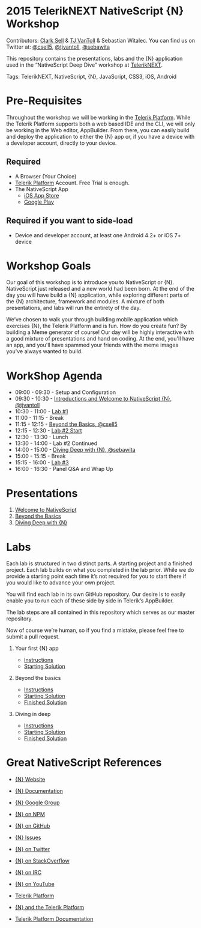 # 2015 TelerikNEXT NativeScript {N} Workshop

Contributors: [Clark Sell](http://csell.net) & [TJ VanToll](http://tjvantoll.com/) & Sebastian Witalec. You can find us on Twitter at: [@csell5](https://twitter.com/csell5), [@tjvantoll](https://twitter.com/tjvantoll), [@sebawita](https://twitter.com/sebawita)

This repository contains the presentations, labs and the {N}  application used in the “NativeScript Deep Dive” workshop at [TelerikNEXT](http://teleriknext.com/).

Tags: TelerikNEXT, NativeScript, {N}, JavaScript, CSS3, iOS, Android

# Pre-Requisites

Throughout the workshop we will be working in the [Telerik Platform](http://platform.telerik.com). While the Telerik Platform supports both a web based IDE and the CLI, we will only be working in the Web editor, AppBuilder. From there, you can easily build and deploy the application to either the {N} app or, if you have a device with a developer account, directly to your device.

## Required

* A Browser (Your Choice)
* [Telerik Platform](http://platform.telerik.com) Account. Free Trial is enough.
* The NativeScript App
    * [iOS App Store](https://itunes.apple.com/us/app/nativescript/id882561588?mt=8)
    * [Google Play](https://play.google.com/store/apps/details?id=com.telerik.NativeScript&hl=en)

## Required if you want to side-load
* Device and developer account, at least one Android 4.2+ or iOS 7+ device

# Workshop Goals
Our goal of this workshop is to introduce you to NativeScript or {N}. NativeScript just released and a new world had been born. At the end of the day you will have build a {N} application, while exploring different parts of the {N} architecture, framework and modules. A mixture of both presentations, and labs will run the entirety of the day.

We’ve chosen to walk your through building mobile application which exercises {N}, the Telerik Platform and is fun. How do you create fun? By building a Meme generator of course! Our day will be highly interactive with a good mixture of presentations and hand on coding. At the end, you'll have an app, and you'll have spammed your friends with the meme images you've always wanted to build.

# WorkShop Agenda
* 09:00 - 09:30 - Setup and Configuration
* 09:30 - 10:30 - [Introductions and Welcome to NativeScript {N}, @tjvantoll](slides/1-Intro/intro.pdf)
* 10:30 - 11:00 - [Lab #1](labs/Lab-1/readme.md) 
* 11:00 - 11:15 - Break 
* 11:15 - 12:15 - [Beyond the Basics, @csell5](slides/2-BeyondTheBasics/Going%20Beyond%20the%20Basics.pdf) 
* 12:15 - 12:30 - [Lab #2 Start](labs/Lab-2/readme.md)
* 12:30 - 13:30 - Lunch
* 13:30 - 14:00 - Lab #2 Continued
* 14:00 - 15:00 - [Diving Deep with {N}, @sebawita](slides/3-MagicVsScience/MagicVsScience.pdf) 
* 15:00 - 15:15 - Break
* 15:15 - 16:00 - [Lab #3](labs/Lab-3/readme.md)
* 16:00 - 16:30 - Panel Q&A and Wrap Up

# Presentations

1. [Welcome to NativeScript](slides/1-Intro/intro.pdf)
2. [Beyond the Basics](slides/2-BeyondTheBasics/Going%20Beyond%20the%20Basics.pdf) 
3. [Diving Deep with {N}](slides/3-MagicVsScience/MagicVsScience.pdf) 

# Labs
Each lab is structured in two distinct parts. A starting project and a finished project. Each lab builds on what you completed in the lab prior. While we do provide a starting point each time it’s not required for you to start there if you would like to advance your own project. 

You will find each lab in its own GitHub repository. Our desire is to easily enable you to run each of these side by side in Telerik’s AppBuilder. 

The lab steps are all contained in this repository which serves as our master repository.

Now of course we’re human, so if you find a mistake, please feel free to submit a pull request.

1. Your first {N} app
	* [Instructions](labs/Lab-1/readme.md)
	* [Starting Solution](https://github.com/NativeScript/NativeScript-NEXT-Workshop-Lab1-Start)

2. Beyond the basics
	* [Instructions](labs/Lab-2/readme.md)
	* [Starting Solution](https://github.com/NativeScript/NativeScript-NEXT-Workshop-Lab2-Start)
	* [Finished Solution](https://github.com/NativeScript/NativeScript-NEXT-Workshop-Lab2-Finish)

3. Diving in deep
	* [Instructions](labs/Lab-3/readme.md)
	* [Starting Solution](https://github.com/NativeScript/NativeScript-NEXT-Workshop-Lab3-Start)
	* [Finished Solution](https://github.com/NativeScript/NativeScript-NEXT-Workshop-Lab3-Finish)

# Great NativeScript References
* [{N} Website](http://NativeScript.org)
* [{N} Documentation](http://docs.nativescript.org/)
* [{N} Google Group](https://groups.google.com/forum/#!forum/nativescript)
* [{N} on NPM](https://www.npmjs.com/package/nativescript)
* [{N} on GitHub](https://github.com/NativeScript/NativeScript)
* [{N} Issues](https://github.com/nativescript/nativescript/issues)
* [{N} on Twitter](https://twitter.com/nativescript/)
* [{N} on StackOverflow](http://stackoverflow.com/questions/tagged/nativescript)
* [{N} on IRC](http://webchat.freenode.net/?channels=nativescript)
* [{N} on YouTube](https://www.youtube.com/playlist?list=PLvmaC-XMqeBbaD1EoQwHmnxiENYBeNckt)

* [Telerik Platform](http://platform.telerik.com)
* [{N} and the Telerik Platform](http://docs.telerik.com/platform/appbuilder/nativescript/index)
* [Telerik Platform Documentation](http://docs.telerik.com/platform)

